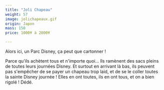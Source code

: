 ```yaml
---
title: "Joli Chapeau"
weight: 57
image: jolichapeaux.gif
origin: Japon
mass: 150
price: 1000¥ à 2000¥

---
```


Alors ici, un Parc Disney, ça peut que cartonner ! 

Parce qu'ils achètent tous et n'importe quoi... Ils ramènent des sacs pleins de toutes leurs journées Disney. Et surtout en arrivant là bas, ils peuvent pas s'empêcher de se payer un chapeau trop laid, et de se le coller toutes la sainte Disney journée ! Elles en ont toutes, ils en ont tous, et on a bien rigolé ! Dédé.